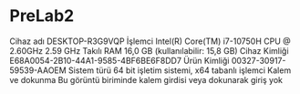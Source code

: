 # PreLab2
Cihaz adı	DESKTOP-R3G9VQP
İşlemci	Intel(R) Core(TM) i7-10750H CPU @ 2.60GHz   2.59 GHz
Takılı RAM	16,0 GB (kullanılabilir: 15,8 GB)
Cihaz Kimliği	E68A0054-2B10-44A1-9585-4BF6BE6F8DD7
Ürün Kimliği	00327-30917-59539-AAOEM
Sistem türü	64 bit işletim sistemi, x64 tabanlı işlemci
Kalem ve dokunma	Bu görüntü biriminde kalem girdisi veya dokunarak giriş yok
